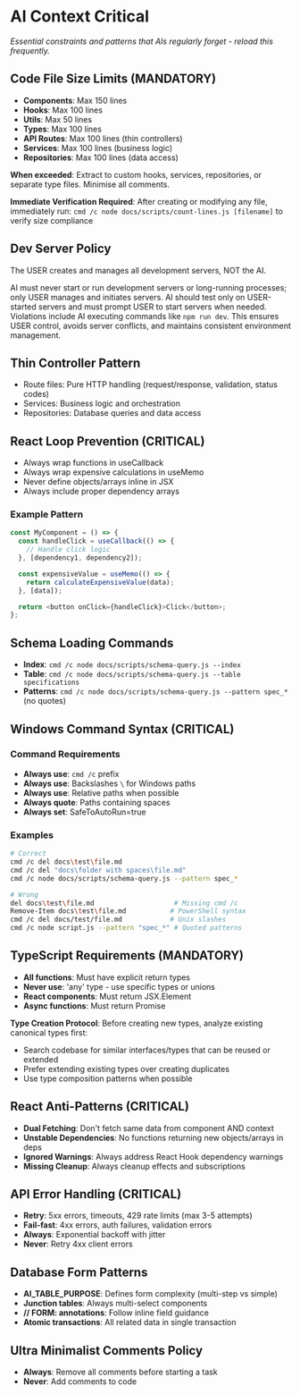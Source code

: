 # AI Context Critical

_Essential constraints and patterns that AIs regularly forget - reload this frequently._

<!-- AI_QUICK_REF
Overview: Critical constraints for AI coding tasks
Key Rules: Code file size limits, React loop prevention, Schema commands, Context requests
Avoid: Exceeding file size limits, React infinite loops, Missing context
-->

## Code File Size Limits (MANDATORY)

- **Components**: Max 150 lines
- **Hooks**: Max 100 lines
- **Utils**: Max 50 lines
- **Types**: Max 100 lines
- **API Routes**: Max 100 lines (thin controllers)
- **Services**: Max 100 lines (business logic)
- **Repositories**: Max 100 lines (data access)

**When exceeded**: Extract to custom hooks, services, repositories, or separate type files. Minimise all comments.

**Immediate Verification Required**: After creating or modifying any file, immediately run:
`cmd /c node docs/scripts/count-lines.js [filename]` to verify size compliance

## Dev Server Policy

The USER creates and manages all development servers, NOT the AI.

AI must never start or run development servers or long-running processes; only USER manages and initiates servers. AI should test only on USER-started servers and must prompt USER to start servers when needed. Violations include AI executing commands like `npm run dev`. This ensures USER control, avoids server conflicts, and maintains consistent environment management.


## Thin Controller Pattern

- Route files: Pure HTTP handling (request/response, validation, status codes)
- Services: Business logic and orchestration
- Repositories: Database queries and data access

## React Loop Prevention (CRITICAL)

- Always wrap functions in useCallback
- Always wrap expensive calculations in useMemo
- Never define objects/arrays inline in JSX
- Always include proper dependency arrays

### Example Pattern

```typescript
const MyComponent = () => {
  const handleClick = useCallback(() => {
    // Handle click logic
  }, [dependency1, dependency2]);

  const expensiveValue = useMemo(() => {
    return calculateExpensiveValue(data);
  }, [data]);

  return <button onClick={handleClick}>Click</button>;
};
```

## Schema Loading Commands

- **Index**: `cmd /c node docs/scripts/schema-query.js --index`
- **Table**: `cmd /c node docs/scripts/schema-query.js --table specifications`
- **Patterns**: `cmd /c node docs/scripts/schema-query.js --pattern spec_*` (no quotes)

## Windows Command Syntax (CRITICAL)

### Command Requirements

- **Always use**: `cmd /c` prefix
- **Always use**: Backslashes `\` for Windows paths
- **Always use**: Relative paths when possible
- **Always quote**: Paths containing spaces
- **Always set**: SafeToAutoRun=true

### Examples

```bash
# Correct
cmd /c del docs\test\file.md
cmd /c del "docs\folder with spaces\file.md"
cmd /c node docs/scripts/schema-query.js --pattern spec_*

# Wrong
del docs\test\file.md                    # Missing cmd /c
Remove-Item docs\test\file.md           # PowerShell syntax
cmd /c del docs/test/file.md            # Unix slashes
cmd /c node script.js --pattern "spec_*" # Quoted patterns
```

## TypeScript Requirements (MANDATORY)

- **All functions**: Must have explicit return types
- **Never use**: 'any' type - use specific types or unions
- **React components**: Must return JSX.Element
- **Async functions**: Must return Promise<Type>

**Type Creation Protocol**: Before creating new types, analyze existing canonical types first:
- Search codebase for similar interfaces/types that can be reused or extended
- Prefer extending existing types over creating duplicates
- Use type composition patterns when possible

## React Anti-Patterns (CRITICAL)

- **Dual Fetching**: Don't fetch same data from component AND context
- **Unstable Dependencies**: No functions returning new objects/arrays in deps
- **Ignored Warnings**: Always address React Hook dependency warnings
- **Missing Cleanup**: Always cleanup effects and subscriptions

## API Error Handling (CRITICAL)

- **Retry**: 5xx errors, timeouts, 429 rate limits (max 3-5 attempts)
- **Fail-fast**: 4xx errors, auth failures, validation errors
- **Always**: Exponential backoff with jitter
- **Never**: Retry 4xx client errors

## Database Form Patterns

- **AI_TABLE_PURPOSE**: Defines form complexity (multi-step vs simple)
- **Junction tables**: Always multi-select components
- **// FORM: annotations**: Follow inline field guidance
- **Atomic transactions**: All related data in single transaction

## Ultra Minimalist Comments Policy

- **Always**: Remove all comments before starting a task
- **Never**: Add comments to code
